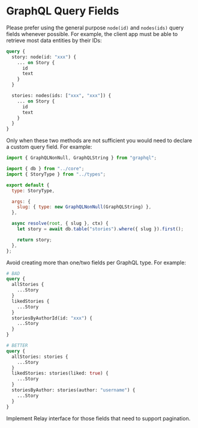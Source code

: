 # GraphQL Query Fields

Please prefer using the general purpose `node(id)` and `nodes(ids)` query fields
whenever possible. For example, the client app must be able to retrieve most data
entities by their IDs:

```graphql
query {
  story: node(id: "xxx") {
    ... on Story {
      id
      text
    }
  }

  stories: nodes(ids: ["xxx", "xxx"]) {
    ... on Story {
      id
      text
    }
  }
}
```

Only when these two methods are not sufficient you would need to declare a custom
query field. For example:

```js
import { GraphQLNonNull, GraphQLString } from "graphql";

import { db } from "../core";
import { StoryType } from "../types";

export default {
  type: StoryType,

  args: {
    slug: { type: new GraphQLNonNull(GraphQLString) },
  },

  async resolve(root, { slug }, ctx) {
    let story = await db.table("stories").where({ slug }).first();

    return story;
  },
};
```

Avoid creating more than one/two fields per GraphQL type. For example:

```graphql
# BAD
query {
  allStories {
    ...Story
  }
  likedStories {
    ...Story
  }
  storiesByAuthorId(id: "xxx") {
    ...Story
  }
}

# BETTER
query {
  allStories: stories {
    ...Story
  }
  likedStories: stories(liked: true) {
    ...Story
  }
  storiesByAuthor: stories(author: "username") {
    ...Story
  }
}
```

Implement Relay interface for those fields that need to support pagination.
